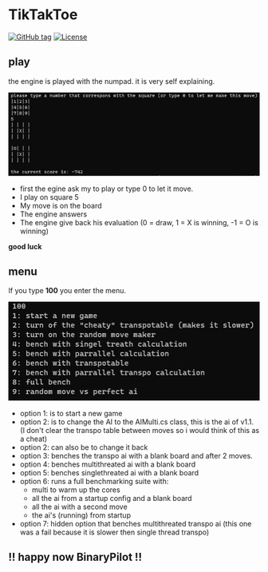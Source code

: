 ﻿# TikTakToe

[![GitHub tag](https://img.shields.io/github/tag/anakwaboe4/TikTakToe?include_prereleases=&sort=semver&color=blue)](https://github.com/anakwaboe4/TikTakToe/releases/)
[![License](https://img.shields.io/badge/License-GPLv3.0-blue)](#license)

## play

the engine is played with the numpad. it is very self explaining.

![The TikTakToe gameplay](ConsoleApp1/images/tiktaktoeplay.png)

- first the egine ask my to play or type 0 to let it move.
- I play on square 5
- My move is on the board
- The engine answers 
- The engine give back his evaluation (0 = draw, 1 = X is winning, -1 = O is winning)

**good luck**
## menu 

If you type **100** you enter the menu.

 ![The TikTakToe menu](ConsoleApp1/images/tiktaktoemenu.png)

 - option 1: is to start a new game
 - option 2: is to change the AI to the AIMulti.cs class, this is the ai of v1.1. (I don't clear the transpo table between moves so i would think of this as a cheat)
 - option 2: can also be to change it back
 - option 3: benches the transpo ai with a blank board and after 2 moves.
 - option 4: benches multithreated ai with a blank board
 - option 5: benches singlethreated ai with a blank board
 - option 6: runs a full benchmarking suite with:
	- multi to warm up the cores
	- all the ai from a startup config and a blank board
	- all the ai with a second move
	- the ai's (running) from startup
- option 7: hidden option that benches multithreated transpo ai (this one was a fail because it is slower then single thread transpo)

## !! happy now BinaryPilot !!
